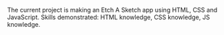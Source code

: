 The current project is making an Etch A Sketch app using HTML, CSS and JavaScript. Skills demonstrated: HTML knowledge, CSS knowledge, JS knowledge.
